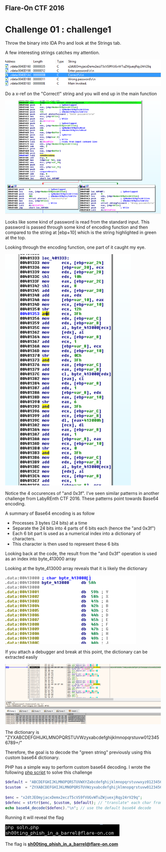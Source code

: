 ## Flare-On CTF 2016
# Challenge 01 : challenge1

Throw the binary into IDA Pro and look at the Strings tab.

A few interesting strings catches my attention.

![strings](img/01.png)

Do a x-ref on the "Correct!" string and you will end up in the main function

![thefunc](img/02.png)

Looks like some kind of password is read from the standard input. This password is passed through some kind of encoding function and then compared to the string at [ebp+10] which is the string highlighted in green at the top.

Looking through the encoding function, one part of it caught my eye.

![and3f](img/03.png)

Notice the 4 occurences of "and 0x3f". I've seen similar patterns in another challenge from LabyREnth CTF 2016. These patterns point towards Base64 encoding.

A summary of Base64 encoding is as follow
- Processes 3 bytes (24 bits) at a time
- Separate the 24 bits into 4 parts of 6 bits each (hence the "and 0x3f")
- Each 6 bit part is used as a numerical index into a dictionary of characters.
- This character is then used to represent these 6 bits

Looking back at the code, the result from the "and 0x3f" operation is used as an index into byte_413000 array

Looking at the byte_413000 array reveals that it is likely the dictionary

![dict1](img/06.png)

If you attach a debugger and break at this point, the dictionary can be extracted easily

![dict2](img/04.png)

The dictionary is "ZYXABCDEFGHIJKLMNOPQRSTUVWzyxabcdefghijklmnopqrstuvw0123456789+/"

Therefore, the goal is to decode the "green string" previously using this custom base64 dictionary.

PHP has a simple way to perform custom base64 decoding. I wrote the following [php script](soln.php) to solve this challenge

```php
$default = "ABCDEFGHIJKLMNOPQRSTUVWXYZabcdefghijklmnopqrstuvwxyz0123456789+/";
$custom  = "ZYXABCDEFGHIJKLMNOPQRSTUVWzyxabcdefghijklmnopqrstuvw0123456789+/";

$enc = "x2dtJEOmyjacxDemx2eczT5cVS9fVUGvWTuZWjuexjRqy24rV29q";
$defenc = strtr($enc, $custom, $default); // "translate" each char from custom to default
echo base64_decode($defenc)."\n"; // use the default base64 decode
```

Running it will reveal the flag

![flag](img/07.png)

The flag is **sh00ting_phish_in_a_barrel@flare-on.com**

